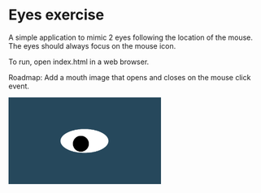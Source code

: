 # Eyes exercise

A simple application to mimic 2 eyes following the location of the mouse.
The eyes should always focus on the mouse icon.

To run, open index.html in a web browser.

Roadmap: Add a mouth image that opens and closes on the mouse click event.

<img src= "./images/oneeye.png" width='300'/>
